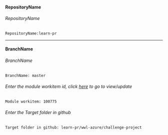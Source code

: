 #### RepositoryName	
###### RepositoryName
```
RepositoryName:learn-pr
```
---

#### BranchName	
###### BranchName
```
BranchName: master
```

###### Enter the module workitem id, click [here](https://microsoftdigitallearning.visualstudio.com/Courseware/_workitems/edit/100775) to go to view/update
```
Module workitem: 100775
```

###### Enter the Target folder in github
```
Target folder in github: learn-pr/wwl-azure/challenge-project
```